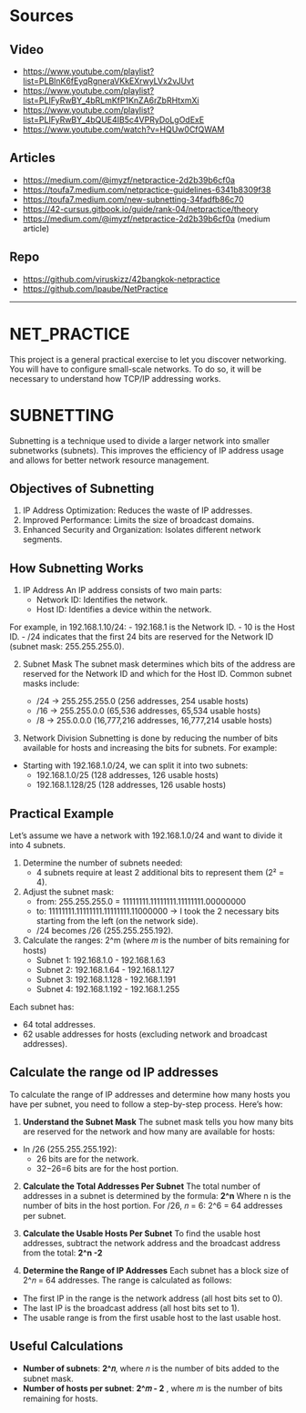 # Sources
## Video
- https://www.youtube.com/playlist?list=PLBlnK6fEyqRgneraVKkEXrwyLVx2vJUvt
- https://www.youtube.com/playlist?list=PLIFyRwBY_4bRLmKfP1KnZA6rZbRHtxmXi
- https://www.youtube.com/playlist?list=PLIFyRwBY_4bQUE4IB5c4VPRyDoLgOdExE
- https://www.youtube.com/watch?v=HQUw0CfQWAM

## Articles
- https://medium.com/@imyzf/netpractice-2d2b39b6cf0a
- https://toufa7.medium.com/netpractice-guidelines-6341b8309f38
- https://toufa7.medium.com/new-subnetting-34fadfb86c70
- https://42-cursus.gitbook.io/guide/rank-04/netpractice/theory
- https://medium.com/@imyzf/netpractice-2d2b39b6cf0a (medium article)

## Repo
- https://github.com/viruskizz/42bangkok-netpractice
- https://github.com/lpaube/NetPractice

***

# NET_PRACTICE
This project is a general practical exercise to let you discover networking.
You will have to configure small-scale networks. To do so, it will be necessary to understand how TCP/IP addressing works.


# SUBNETTING
Subnetting is a technique used to divide a larger network into smaller subnetworks (subnets). This improves the efficiency of IP address usage and allows for better network resource management.

## Objectives of Subnetting
1. IP Address Optimization: Reduces the waste of IP addresses.
2. Improved Performance: Limits the size of broadcast domains.
3. Enhanced Security and Organization: Isolates different network segments.


## How Subnetting Works
1. IP Address An IP address consists of two main parts:
	- Network ID: Identifies the network.
	- Host ID: Identifies a device within the network.

For example, in 192.168.1.10/24:
	- 192.168.1 is the Network ID.
	- 10 is the Host ID.
	- /24 indicates that the first 24 bits are reserved for the Network ID (subnet mask: 255.255.255.0).

2. Subnet Mask The subnet mask determines which bits of the address are reserved for the Network ID and which for the Host ID. Common subnet masks include:
	- /24 → 255.255.255.0 (256 addresses, 254 usable hosts)
	- /16 → 255.255.0.0 (65,536 addresses, 65,534 usable hosts)
	- /8 → 255.0.0.0 (16,777,216 addresses, 16,777,214 usable hosts)

3. Network Division Subnetting is done by reducing the number of bits available for hosts and increasing the bits for subnets. For example:
- Starting with 192.168.1.0/24, we can split it into two subnets:
	- 192.168.1.0/25 (128 addresses, 126 usable hosts)
	- 192.168.1.128/25 (128 addresses, 126 usable hosts)


## Practical Example
Let’s assume we have a network with 192.168.1.0/24 and want to divide it into 4 subnets.

1. Determine the number of subnets needed:
	- 4 subnets require at least 2 additional bits to represent them (2² = 4).
2. Adjust the subnet mask:
	- from: 255.255.255.0 = 11111111.11111111.11111111.00000000
	- to: 11111111.11111111.11111111.11000000 -> I took the 2 necessary bits starting from the left (on the network side).
	- /24 becomes /26 (255.255.255.192).
3. Calculate the ranges: 2^m (where 𝑚 is the number of bits remaining for hosts) 
	- Subnet 1: 192.168.1.0 - 192.168.1.63
	- Subnet 2: 192.168.1.64 - 192.168.1.127
	- Subnet 3: 192.168.1.128 - 192.168.1.191
	- Subnet 4: 192.168.1.192 - 192.168.1.255


Each subnet has:
- 64 total addresses.
- 62 usable addresses for hosts (excluding network and broadcast addresses).

## Calculate the range od IP addresses
To calculate the range of IP addresses and determine how many hosts you have per subnet, you need to follow a step-by-step process. Here’s how:

1. **Understand the Subnet Mask**
The subnet mask tells you how many bits are reserved for the network and how many are available for hosts:
- In /26 (255.255.255.192):
	- 26 bits are for the network.
 	- 32−26=6 bits are for the host portion.
 
2. **Calculate the Total Addresses Per Subnet**
The total number of addresses in a subnet is determined by the formula:  **2^n**
Where n is the number of bits in the host portion. For /26, 𝑛 = 6:
2^6 = 64 addresses per subnet.

3. **Calculate the Usable Hosts Per Subnet**
To find the usable host addresses, subtract the network address and the broadcast address from the total:
**2^n -2**

4. **Determine the Range of IP Addresses**
Each subnet has a block size of 2^𝑛 = 64 addresses. The range is calculated as follows:
- The first IP in the range is the network address (all host bits set to 0).
- The last IP is the broadcast address (all host bits set to 1).
- The usable range is from the first usable host to the last usable host.

## Useful Calculations
- **Number of subnets**: **2^𝑛**, where 𝑛 is the number of bits added to the subnet mask.
- **Number of hosts per subnet**: **2^𝑚 - 2** , where 𝑚 is the number of bits remaining for hosts.












